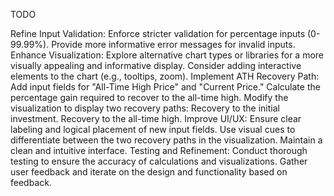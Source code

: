 TODO

Refine Input Validation:
Enforce stricter validation for percentage inputs (0-99.99%).
Provide more informative error messages for invalid inputs.
Enhance Visualization:
Explore alternative chart types or libraries for a more visually appealing and informative display.
Consider adding interactive elements to the chart (e.g., tooltips, zoom).
Implement ATH Recovery Path:
Add input fields for "All-Time High Price" and "Current Price."
Calculate the percentage gain required to recover to the all-time high.
Modify the visualization to display two recovery paths:
Recovery to the initial investment.
Recovery to the all-time high.
Improve UI/UX:
Ensure clear labeling and logical placement of new input fields.
Use visual cues to differentiate between the two recovery paths in the visualization.
Maintain a clean and intuitive interface.
Testing and Refinement:
Conduct thorough testing to ensure the accuracy of calculations and visualizations.
Gather user feedback and iterate on the design and functionality based on feedback.


